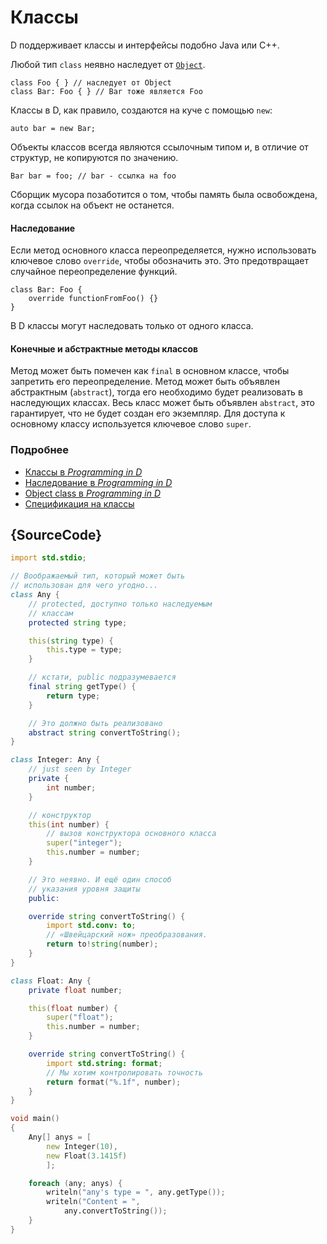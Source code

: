 # Классы

D поддерживает классы и интерфейсы подобно Java или C++.

Любой тип `class` неявно наследует от [`Object`](https://dlang.org/phobos/object.html).

    class Foo { } // наследует от Object
    class Bar: Foo { } // Bar тоже является Foo

Классы в D, как правило, создаются на куче с помощью `new`:

    auto bar = new Bar;

Объекты классов всегда являются ссылочным типом и, в отличие от структур, не
копируются по значению.

    Bar bar = foo; // bar - ссылка на foo

Сборщик мусора позаботится о том, чтобы память была освобождена, когда ссылок на
объект не останется.

#### Наследование

Если метод основного класса переопределяется, нужно использовать ключевое
слово `override`, чтобы обозначить это. Это предотвращает случайное
переопределение функций.

    class Bar: Foo {
        override functionFromFoo() {}
    }

В D классы могут наследовать только от одного класса.

#### Конечные и абстрактные методы классов

Метод может быть помечен как `final` в основном классе, чтобы запретить его переопределение. Метод может быть объявлен абстрактным (`abstract`), тогда его необходимо будет реализовать в наследующих классах. Весь класс может быть объявлен
`abstract`, это гарантирует, что не будет создан его экземпляр. Для доступа
к основному классу используется ключевое слово `super`.

### Подробнее

- [Классы в _Programming in D_](http://ddili.org/ders/d.en/class.html)
- [Наследование в _Programming in D_](http://ddili.org/ders/d.en/inheritance.html)
- [Object class в _Programming in D_](http://ddili.org/ders/d.en/object.html)
- [Спецификация на классы](https://dlang.org/spec/class.html)

## {SourceCode}

```d
import std.stdio;

// Воображаемый тип, который может быть
// использован для чего угодно...
class Any {
    // protected, доступно только наследуемым
    // классам
    protected string type;

    this(string type) {
        this.type = type;
    }

    // кстати, public подразумевается
    final string getType() {
        return type;
    }

    // Это должно быть реализовано
    abstract string convertToString();
}

class Integer: Any {
    // just seen by Integer
    private {
        int number;
    }

    // конструктор
    this(int number) {
        // вызов конструктора основного класса
        super("integer");
        this.number = number;
    }

    // Это неявно. И ещё один способ
    // указания уровня защиты
    public:

    override string convertToString() {
        import std.conv: to;
        // «Швейцарский нож» преобразования.
        return to!string(number);
    }
}

class Float: Any {
    private float number;

    this(float number) {
        super("float");
        this.number = number;
    }

    override string convertToString() {
        import std.string: format;
        // Мы хотим контролировать точность
        return format("%.1f", number);
    }
}

void main()
{
    Any[] anys = [
        new Integer(10),
        new Float(3.1415f)
        ];

    foreach (any; anys) {
        writeln("any's type = ", any.getType());
        writeln("Content = ",
            any.convertToString());
    }
}
```
